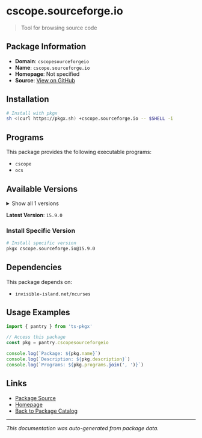 # cscope.sourceforge.io

> Tool for browsing source code

## Package Information

- **Domain**: `cscopesourceforgeio`
- **Name**: `cscope.sourceforge.io`
- **Homepage**: Not specified
- **Source**: [View on GitHub](https://github.com/pkgxdev/pantry/tree/main/projects/cscope.sourceforge.io/package.yml)

## Installation

```bash
# Install with pkgx
sh <(curl https://pkgx.sh) +cscope.sourceforge.io -- $SHELL -i
```

## Programs

This package provides the following executable programs:

- `cscope`
- `ocs`

## Available Versions

<details>
<summary>Show all 1 versions</summary>

- `15.9.0`

</details>

**Latest Version**: `15.9.0`

### Install Specific Version

```bash
# Install specific version
pkgx cscope.sourceforge.io@15.9.0
```

## Dependencies

This package depends on:

- `invisible-island.net/ncurses`

## Usage Examples

```typescript
import { pantry } from 'ts-pkgx'

// Access this package
const pkg = pantry.cscopesourceforgeio

console.log(`Package: ${pkg.name}`)
console.log(`Description: ${pkg.description}`)
console.log(`Programs: ${pkg.programs.join(', ')}`)
```

## Links

- [Package Source](https://github.com/pkgxdev/pantry/tree/main/projects/cscope.sourceforge.io/package.yml)
- [Homepage](#)
- [Back to Package Catalog](../package-catalog.md)

---

*This documentation was auto-generated from package data.*
